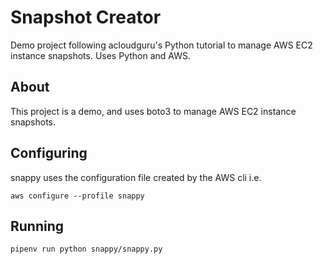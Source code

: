 # Snapshot Creator
Demo project following acloudguru's Python tutorial to manage AWS EC2 instance snapshots. Uses Python and AWS.

## About

This project is a demo, and uses boto3 to manage AWS EC2 instance snapshots.

## Configuring

snappy uses the configuration file created by the AWS cli i.e. 

`aws configure --profile snappy`

## Running

`pipenv run python snappy/snappy.py`